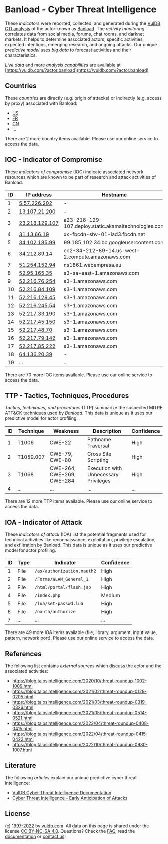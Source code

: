 # Banload - Cyber Threat Intelligence

These _indicators_ were reported, collected, and generated during the [VulDB CTI analysis](https://vuldb.com/?kb.cti) of the actor known as [Banload](https://vuldb.com/?actor.banload). The _activity monitoring_ correlates data from social media, forums, chat rooms, and darknet markets. It helps to determine associated actors, specific activities, expected intentions, emerging research, and ongoing attacks. Our unique _predictive model_ uses _big data_ to forecast activities and their characteristics.

_Live data_ and more _analysis capabilities_ are available at [https://vuldb.com/?actor.banload](https://vuldb.com/?actor.banload)

## Countries

These _countries_ are directly (e.g. origin of attacks) or indirectly (e.g. access by proxy) associated with Banload:

* [US](https://vuldb.com/?country.us)
* [FR](https://vuldb.com/?country.fr)
* [CN](https://vuldb.com/?country.cn)
* ...

There are 2 more country items available. Please use our online service to access the data.

## IOC - Indicator of Compromise

These _indicators of compromise_ (IOC) indicate associated network resources which are known to be part of research and attack activities of Banload.

ID | IP address | Hostname | Campaign | Confidence
-- | ---------- | -------- | -------- | ----------
1 | [5.57.226.202](https://vuldb.com/?ip.5.57.226.202) | - | - | High
2 | [13.107.21.200](https://vuldb.com/?ip.13.107.21.200) | - | - | High
3 | [23.218.129.107](https://vuldb.com/?ip.23.218.129.107) | a23-218-129-107.deploy.static.akamaitechnologies.com | - | High
4 | [31.13.66.19](https://vuldb.com/?ip.31.13.66.19) | xx-fbcdn-shv-01-iad3.fbcdn.net | - | High
5 | [34.102.185.99](https://vuldb.com/?ip.34.102.185.99) | 99.185.102.34.bc.googleusercontent.com | - | Medium
6 | [34.212.89.14](https://vuldb.com/?ip.34.212.89.14) | ec2-34-212-89-14.us-west-2.compute.amazonaws.com | - | Medium
7 | [51.254.152.94](https://vuldb.com/?ip.51.254.152.94) | ns1861.webempresa.eu | - | High
8 | [52.95.165.35](https://vuldb.com/?ip.52.95.165.35) | s3-sa-east-1.amazonaws.com | - | Medium
9 | [52.216.76.254](https://vuldb.com/?ip.52.216.76.254) | s3-1.amazonaws.com | - | Medium
10 | [52.216.84.109](https://vuldb.com/?ip.52.216.84.109) | s3-1.amazonaws.com | - | Medium
11 | [52.216.129.45](https://vuldb.com/?ip.52.216.129.45) | s3-1.amazonaws.com | - | Medium
12 | [52.216.245.54](https://vuldb.com/?ip.52.216.245.54) | s3-1.amazonaws.com | - | Medium
13 | [52.217.33.190](https://vuldb.com/?ip.52.217.33.190) | s3-1.amazonaws.com | - | Medium
14 | [52.217.45.150](https://vuldb.com/?ip.52.217.45.150) | s3-1.amazonaws.com | - | Medium
15 | [52.217.48.70](https://vuldb.com/?ip.52.217.48.70) | s3-1.amazonaws.com | - | Medium
16 | [52.217.79.142](https://vuldb.com/?ip.52.217.79.142) | s3-1.amazonaws.com | - | Medium
17 | [52.217.85.222](https://vuldb.com/?ip.52.217.85.222) | s3-1.amazonaws.com | - | Medium
18 | [64.136.20.39](https://vuldb.com/?ip.64.136.20.39) | - | - | High
19 | ... | ... | ... | ...

There are 70 more IOC items available. Please use our online service to access the data.

## TTP - Tactics, Techniques, Procedures

_Tactics, techniques, and procedures_ (TTP) summarize the suspected MITRE ATT&CK techniques used by _Banload_. This data is unique as it uses our predictive model for actor profiling.

ID | Technique | Weakness | Description | Confidence
-- | --------- | -------- | ----------- | ----------
1 | T1006 | CWE-22 | Pathname Traversal | High
2 | T1059.007 | CWE-79, CWE-80 | Cross Site Scripting | High
3 | T1068 | CWE-264, CWE-269, CWE-284 | Execution with Unnecessary Privileges | High
4 | ... | ... | ... | ...

There are 12 more TTP items available. Please use our online service to access the data.

## IOA - Indicator of Attack

These _indicators of attack_ (IOA) list the potential fragments used for technical activities like reconnaissance, exploitation, privilege escalation, and exfiltration by Banload. This data is unique as it uses our predictive model for actor profiling.

ID | Type | Indicator | Confidence
-- | ---- | --------- | ----------
1 | File | `/as/authorization.oauth2` | High
2 | File | `/Forms/WLAN_General_1` | High
3 | File | `/html/portal/flash.jsp` | High
4 | File | `/index.php` | Medium
5 | File | `/lua/set-passwd.lua` | High
6 | File | `/oauth/authorize` | High
7 | ... | ... | ...

There are 49 more IOA items available (file, library, argument, input value, pattern, network port). Please use our online service to access the data.

## References

The following list contains _external sources_ which discuss the actor and the associated activities:

* https://blog.talosintelligence.com/2020/10/threat-roundup-1002-1009.html
* https://blog.talosintelligence.com/2021/02/threat-roundup-0129-0205.html
* https://blog.talosintelligence.com/2021/03/threat-roundup-0319-0326.html
* https://blog.talosintelligence.com/2021/05/threat-roundup-0514-0521.html
* https://blog.talosintelligence.com/2022/04/threat-roundup-0408-0415.html
* https://blog.talosintelligence.com/2022/04/threat-roundup-0415-0422.html
* https://blog.talosintelligence.com/2022/10/threat-roundup-0930-1007.html

## Literature

The following _articles_ explain our unique predictive cyber threat intelligence:

* [VulDB Cyber Threat Intelligence Documentation](https://vuldb.com/?kb.cti)
* [Cyber Threat Intelligence - Early Anticipation of Attacks](https://www.scip.ch/en/?labs.20201022)

## License

(c) [1997-2022](https://vuldb.com/?kb.changelog) by [vuldb.com](https://vuldb.com/?kb.about). All data on this page is shared under the license [CC BY-NC-SA 4.0](https://creativecommons.org/licenses/by-nc-sa/4.0/). Questions? Check the [FAQ](https://vuldb.com/?kb.faq), read the [documentation](https://vuldb.com/?kb) or [contact us](https://vuldb.com/?contact)!
